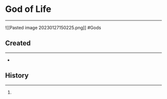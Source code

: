 # God of Life
---
![[Pasted image 20230127150225.png]]
#Gods 
## Created
---
-  

## History
---
1. 